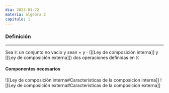 ```yaml
---
dia: 2023-01-22
materia: algebra 2
capitulo: 1
---
```

### Definición
---
Sea $\mathbb{K}$  un conjunto no vacio y sean $+$ y $\cdot$ ([[Ley de composición interna]] y [[Ley de composición externa]]) dos operaciones definidas en $\mathbb{K}$

#### Componentes necesarios
![[Ley de composición interna#Caracteristicas de la composicion interna]] ![[Ley de composición externa#Caracteristicas de la composicion externa]]